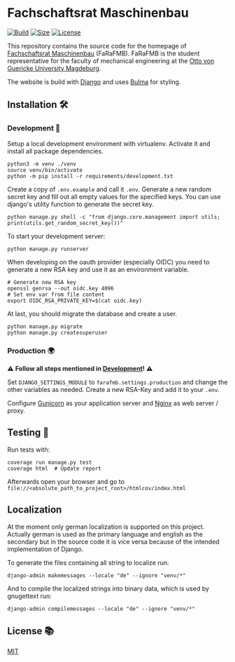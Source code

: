 # Fachschaftsrat Maschinenbau

[![Build](https://github.com/timptner/farafmb/actions/workflows/build.yaml/badge.svg?branch=main)](https://github.com/timptner/farafmb/actions/workflows/build.yaml)
[![Size](https://img.shields.io/github/repo-size/timptner/farafmb)](https://github.com/timptner/farafmb)
[![License](https://img.shields.io/github/license/timptner/farafmb)](https://github.com/timptner/farafmb/blob/main/LICENSE)

This repository contains the source code for the homepage of
[Fachschaftsrat Maschinenbau](https://farafmb.de) (FaRaFMB). FaRaFMB is the
student representative for the faculty of mechanical engineering at the
[Otto von Guericke University Magdeburg](https://www.ovgu.de).

The website is build with [Django](https://www.djangoproject.com/) and uses
[Bulma](https://bulma.io/) for styling.

## Installation 🛠️

### Development 🔧

Setup a local development environment with virtualenv. Activate it and install
all package dependencies.

```shell
python3 -m venv ./venv
source venv/bin/activate
python -m pip install -r requirements/development.txt
```

Create a copy of `.env.example` and call it `.env`. Generate a new random
secret key and fill out all empty values for the specified keys. You can use 
django's utility function to generate the secret key.

```shell
python manage.py shell -c "from django.core.management import utils; print(utils.get_random_secret_key())"
```

To start your development server:

```shell
python manage.py runserver
```

When developing on the oauth provider (especially OIDC) you need to generate a
new RSA key and use it as an environment variable.

```shell
# Generate new RSA key
openssl genrsa --out oidc.key 4096
# Set env var from file content
export OIDC_RSA_PRIVATE_KEY=$(cat oidc.key)
```

At last, you should migrate the database and create a user.

```shell
python manage.py migrate
python manage.py createsuperuser
```

### Production 🌍

⚠️ **Follow all steps mentioned in
[Development](https://github.com/timptner/farafmb#Development)!** ⚠️️

Set `DJANGO_SETTINGS_MODULE` to `farafmb.settings.production` and change the
other variables as needed. Create a new RSA-Key and add it to your `.env`.

Configure [Gunicorn](https://docs.gunicorn.org/en/latest/deploy.html) as your
application server and [Nginx](https://nginx.org/en/docs/http/load_balancing.html)
as web server / proxy.

## Testing 🧪

Run tests with:

```shell
coverage run manage.py test
coverage html  # Update report
```

Afterwards open your browser and go to `file://<absolute_path_to_project_root>/htmlcov/index.html`

## Localization

At the moment only german localization is supported on this project. Actually german is used as the primary language and
english as the secondary but in the source code it is vice versa because of the intended implementation of Django.

To generate the files containing all string to localize run:

```shell
django-admin makemessages --locale "de" --ignore "venv/*"
```

And to compile the localized strings into binary data, which is used by gnugettext run:

```shell
django-admin compilemessages --locale "de" --ignore "venv/*"
```

## License 📚

[MIT](https://github.com/timptner/farafmb/blob/main/LICENSE)
